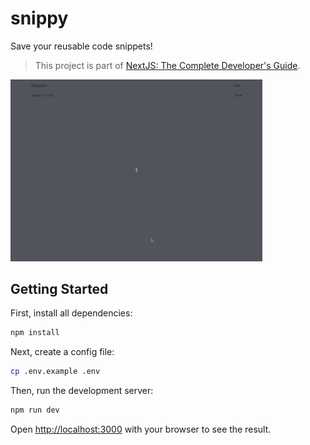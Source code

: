 # snippy

Save your reusable code snippets!

> This project is part of [NextJS: The Complete Developer's Guide](https://www.udemy.com/course/next-js-the-complete-developers-guide/).

<img src="./docs/snippy.gif" alt="Snippy Demo" width="80%" />

## Getting Started

First, install all dependencies:

```bash
npm install
```

Next, create a config file:

```bash
cp .env.example .env
```

Then, run the development server:

```bash
npm run dev
```

Open [http://localhost:3000](http://localhost:3000) with your browser to see the result.
